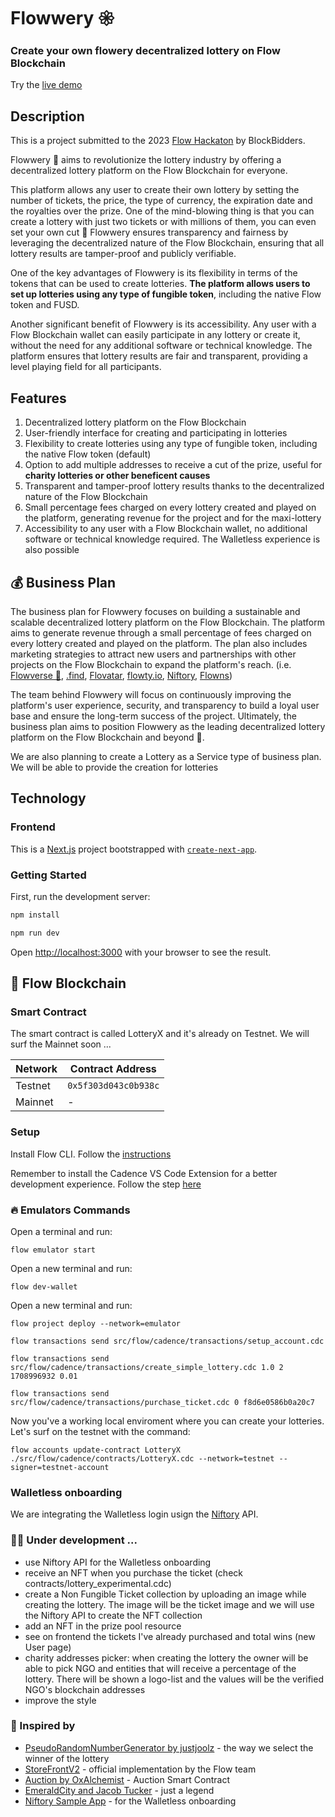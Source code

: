 # Flowwery 𑁍
### Create your own flowery decentralized lottery on Flow Blockchain ###

Try the [live demo](https://flowwery.vercel.app/)

## Description

This is a project submitted to the 2023 [Flow Hackaton](https://hackathon.flow.com/) by BlockBidders.

Flowwery 🌺 aims to revolutionize the lottery industry by offering a decentralized lottery platform on the Flow Blockchain for everyone. 

This platform allows any user to create their own lottery by setting the number of tickets, the price, the type of currency, the expiration date and the royalties over the prize. 
One of the mind-blowing thing is that you can create a lottery with just two tickets or with millions of them, you can even set your own cut 🤯 
Flowwery ensures transparency and fairness by leveraging the decentralized nature of the Flow Blockchain, ensuring that all lottery results are tamper-proof and publicly verifiable.

One of the key advantages of Flowwery is its flexibility in terms of the tokens that can be used to create lotteries. **The platform allows users to set up lotteries using any type of fungible token**, including the native Flow token and FUSD.

Another significant benefit of Flowwery is its accessibility. Any user with a Flow Blockchain wallet can easily participate in any lottery or create it, without the need for any additional software or technical knowledge. The platform ensures that lottery results are fair and transparent, providing a level playing field for all participants.


## Features

1. Decentralized lottery platform on the Flow Blockchain
2. User-friendly interface for creating and participating in lotteries
3. Flexibility to create lotteries using any type of fungible token, including the native Flow token (default)
4. Option to add multiple addresses to receive a cut of the prize, useful for **charity lotteries or other beneficent causes**
5. Transparent and tamper-proof lottery results thanks to the decentralized nature of the Flow Blockchain
6. Small percentage fees charged on every lottery created and played on the platform, generating revenue for the project and for the maxi-lottery 
7. Accessibility to any user with a Flow Blockchain wallet, no additional software or technical knowledge required. The Walletless experience is also possible


## 💰 Business Plan

The business plan for Flowwery focuses on building a sustainable and scalable decentralized lottery platform on the Flow Blockchain. The platform aims to generate revenue through a small percentage of fees charged on every lottery created and played on the platform. 
The plan also includes marketing strategies to attract new users and partnerships with other projects on the Flow Blockchain to expand the platform's reach. 
(i.e. [Flowverse 🌊](https://www.socknft.com/), [.find](https://find.xyz/), [Flovatar](https://flovatar.com), [flowty.io](https://docs.flowty.io), [Niftory](https://docs.niftory.com/home/), [Flowns](https://docs.flowns.org/))

The team behind Flowwery will focus on continuously improving the platform's user experience, security, and transparency to build a loyal user base and ensure the long-term success of the project. Ultimately, the business plan aims to position Flowwery as the leading decentralized lottery platform on the Flow Blockchain and beyond 🚀.

We are also planning to create a Lottery as a Service type of business plan. We will be able to provide the creation for lotteries 


## Technology

### Frontend

This is a [Next.js](https://nextjs.org/) project bootstrapped with [`create-next-app`](https://github.com/vercel/next.js/tree/canary/packages/create-next-app).

### Getting Started

First, run the development server:

```bash
npm install

npm run dev
```

Open [http://localhost:3000](http://localhost:3000) with your browser to see the result.



## 🌱 Flow Blockchain

### Smart Contract
The smart contract is called LotteryX and it's already on Testnet.
We will surf the Mainnet soon ...

| Network         | Contract Address     |
| --------------- | -------------------- |
| Testnet         | `0x5f303d043c0b938c` |
| Mainnet         |         -            |


### Setup
Install Flow CLI. Follow the [instructions](https://developers.flow.com/tools/flow-cli/install)

Remember to install the Cadence VS Code Extension for a better development experience. Follow the step [here](https://developers.flow.com/tools/vscode-extension/index)


### 🔥 Emulators Commands
Open a terminal and run:
```
flow emulator start
```

Open a new terminal and run:
```
flow dev-wallet
```

Open a new terminal and run:
```
flow project deploy --network=emulator

flow transactions send src/flow/cadence/transactions/setup_account.cdc

flow transactions send src/flow/cadence/transactions/create_simple_lottery.cdc 1.0 2 1708996932 0.01

flow transactions send src/flow/cadence/transactions/purchase_ticket.cdc 0 f8d6e0586b0a20c7      
```

Now you've a working local enviroment where you can create your lotteries.
Let's surf on the testnet with the command:
```
flow accounts update-contract LotteryX ./src/flow/cadence/contracts/LotteryX.cdc --network=testnet --signer=testnet-account
```

### Walletless onboarding

We are integrating the Walletless login usign the [Niftory](https://www.niftory.com/) API.


### 👨‍💻 Under development ...

- use Niftory API for the Walletless onboarding 
- receive an NFT when you purchase the ticket (check contracts/lottery_experimental.cdc)
- create a Non Fungible Ticket collection by uploading an image while creating the lottery. The image will be the ticket image and we will use the Niftory API to create the NFT collection
- add an NFT in the prize pool resource
- see on frontend the tickets I've already purchased and total wins (new User page)
- charity addresses picker: when creating the lottery the owner will be able to pick NGO and entities that will receive a percentage of the lottery. There will be shown a logo-list and the values will be the verified NGO's blockchain addresses
- improve the style


### 🙏 Inspired by

- [PseudoRandomNumberGenerator by justjoolz](https://github.com/justjoolz/PRNG/) - the way we select the winner of the lottery
- [StoreFrontV2](https://github.com/onflow/nft-storefront) - official implementation by the Flow team
- [Auction by OxAlchemist](https://github.com/0xAlchemist/flow-auction/blob/master/contracts/Auction.cdc) - Auction Smart Contract
- [EmeraldCity and Jacob Tucker](https://www.ecdao.org/) - just a legend
- [Niftory Sample App](https://github.com/Niftory/niftory-samples/tree/main/walletless-onboarding) - for the Walletless onboarding